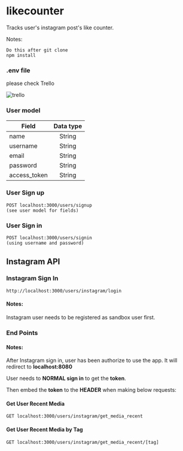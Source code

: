 # likecounter

Tracks user's instagram post's like counter.

Notes:

```
Do this after git clone
npm install
```


### .env file
please check Trello

![trello](http://i.imgur.com/rMl9wkS.jpg)


### User model
| Field         | Data type     |
| --------------|:-------------:|
| name          | String        |
| username      | String        |
| email         | String        |
| password      | String        |
| access_token  | String        |

### User Sign up
```
POST localhost:3000/users/signup
(see user model for fields)
```

### User Sign in
```
POST localhost:3000/users/signin
(using username and password)
```

## Instagram API

### Instagram Sign In
```
http://localhost:3000/users/instagram/login
```
#### Notes:
Instagram user needs to be registered as sandbox user first.


### End Points
#### Notes:
After Instagram sign in, user has been authorize to use the app. It will redirect to **localhost:8080**

User needs to **NORMAL sign in** to get the **token**.

Then embed the **token** to the **HEADER** when making below requests:

#### Get User Recent Media
```
GET localhost:3000/users/instagram/get_media_recent
```

#### Get User Recent Media by Tag
```
GET localhost:3000/users/instagram/get_media_recent/[tag]
```
